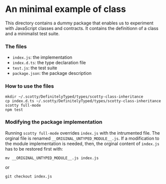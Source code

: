 An minimal example of class
===========================

This directory contains a dummy package that enables us to experiment with
JavaScript classes and contracts. It contains the definitionn of a class
and a minimalist test suite.


### The files

  - `index.js`: the implementation
  - `index.d.ts`: the type declaration file
  - `test.js`: the test suite
  - `package.json`: the package description
  

### How to use the files

```
mkdir ~/.scotty/DefinitelyTyped/types/scotty-class-inheritance
cp index.d.ts ~/.scotty/DefinitelyTyped/types/scotty-class-inheritance
scotty full-mode
npm test
```

### Modifying the package implementation

Running `scotty full-mode` overrides `index.js` with the intrumented
file. The orginal file is renamed `__ORIGINAL_UNTYPED_MODULE__.js`.
If a modification to the module implementation is needed, then,
the orginal content of `index.js` has to be restored first with:

```
mv __ORIGINAL_UNTYPED_MODULE__.js index.js
```

or

```
git checkout index.js
```

